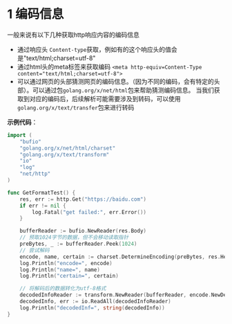 
# 1 编码信息
一般来说有以下几种获取http响应内容的编码信息

- 通过响应头 `Content-type`获取，例如有的这个响应头的值会是"text/html;charset=utf-8"
- 通过html头的meta标签来获取编码
`<meta http-equiv=Content-Type content="text/html;charset=utf-8">`
- 可以通过网页的头部猜测网页的编码信息。（因为不同的编码，会有特定的头部）。可以通过包`golang.org/x/net/html`包来帮助猜测编码信息。
当我们获取到对应的编码后，后续解析可能需要涉及到转码，可以使用`golang.org/x/text/transfer`包来进行转码

**示例代码**：
```go
import (
	"bufio"
	"golang.org/x/net/html/charset"
	"golang.org/x/text/transform"
	"io"
	"log"
	"net/http"
)

func GetFormatTest() {
	res, err := http.Get("https://baidu.com")
	if err != nil {
		log.Fatal("get failed:", err.Error())
	}

	bufferReader := bufio.NewReader(res.Body)
    // 预取1024字节的数据，但不会移动读取指针
	preBytes, _ := bufferReader.Peek(1024)
    // 尝试解码
	encode, name, certain := charset.DetermineEncoding(preBytes, res.Header.Get("Content-Type"))
	log.Println("encode=", encode)
	log.Println("name=", name)
	log.Println("certain=", certain)

    // 将解码后的数据转化为utf-8格式
	decodedInfoReader := transform.NewReader(bufferReader, encode.NewDecoder())
	decodedInfo, err := io.ReadAll(decodedInfoReader)
	log.Println("decodedInf=", string(decodedInfo))
}
```
